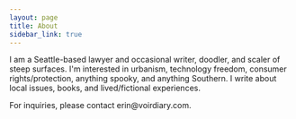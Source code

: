 ```yaml
---
layout: page
title: About
sidebar_link: true
---
```


<p class="message">
I am a Seattle-based lawyer and occasional writer, doodler, and scaler of steep surfaces.  I'm interested in urbanism, technology freedom, consumer rights/protection, anything spooky, and anything Southern.  I write about local issues, books, and lived/fictional experiences.  
</p>

<p>
  For inquiries, please contact erin@voirdiary.com.
</p>

<!---To make pages show up in the sidebar, add `sidebar_link: true` to the front matter.--->
